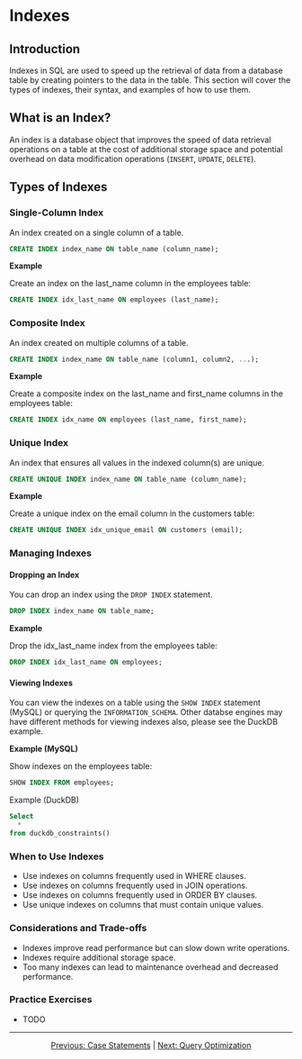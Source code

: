 # Indexes

## Introduction
Indexes in SQL are used to speed up the retrieval of data from a database table by creating pointers to the data in the table. This section will cover the types of indexes, their syntax, and examples of how to use them.

## What is an Index?
An index is a database object that improves the speed of data retrieval operations on a table at the cost of additional storage space and potential overhead on data modification operations (`INSERT`, `UPDATE`, `DELETE`).

## Types of Indexes

### Single-Column Index
An index created on a single column of a table.

```sql
CREATE INDEX index_name ON table_name (column_name);
```

**Example**

Create an index on the last_name column in the employees table:

```sql
CREATE INDEX idx_last_name ON employees (last_name);
```

### Composite Index
An index created on multiple columns of a table.

```sql
CREATE INDEX index_name ON table_name (column1, column2, ...);
```

**Example**

Create a composite index on the last_name and first_name columns in the employees table:

```sql
CREATE INDEX idx_name ON employees (last_name, first_name);
```

### Unique Index
An index that ensures all values in the indexed column(s) are unique.

```sql
CREATE UNIQUE INDEX index_name ON table_name (column_name);
```

**Example**

Create a unique index on the email column in the customers table:

```sql
CREATE UNIQUE INDEX idx_unique_email ON customers (email);
```


### Managing Indexes

#### Dropping an Index
You can drop an index using the `DROP INDEX` statement.

```sql
DROP INDEX index_name ON table_name;
```

**Example**

Drop the idx_last_name index from the employees table:

```sql
DROP INDEX idx_last_name ON employees;
```

#### Viewing Indexes
You can view the indexes on a table using the `SHOW INDEX` statement (MySQL) or querying the `INFORMATION_SCHEMA`. Other databse engines may have different methods for viewing indexes also, please see the DuckDB example.

**Example (MySQL)**

Show indexes on the employees table:

```sql
SHOW INDEX FROM employees;
```

Example (DuckDB)
```sql
Select
  *
from duckdb_constraints()
```

### When to Use Indexes

* Use indexes on columns frequently used in WHERE clauses.
* Use indexes on columns frequently used in JOIN operations.
* Use indexes on columns frequently used in ORDER BY clauses.
* Use unique indexes on columns that must contain unique values.

### Considerations and Trade-offs

* Indexes improve read performance but can slow down write operations.
* Indexes require additional storage space.
* Too many indexes can lead to maintenance overhead and decreased performance.
  
### Practice Exercises

* TODO

---

<p align="center">
    <a href="https://github.com/Tom-Fynes/sql-101/blob/main/Docs/Grade_6/Case.md">Previous: Case Statements</a>
    |
    <a href="https://github.com/Tom-Fynes/sql-101/blob/main/Docs/Grade_7/Optermization.md">Next: Query Optimization</a>
</p>
